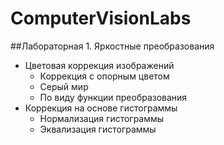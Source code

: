 # ComputerVisionLabs

##Лабораторная 1. Яркостные преобразования
* Цветовая коррекция изображений
  * Коррекция с опорным цветом
  * Серый мир
  * По виду функции преобразования
* Коррекция на основе гистограммы
  * Нормализация гистограммы
  * Эквализация гистограммы
